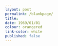 ```yaml
---
layout: post
permalink: /blankpage/
title: 
date: 1969/01/01 
colour: orangered
link-color: white
published: false
---
```


